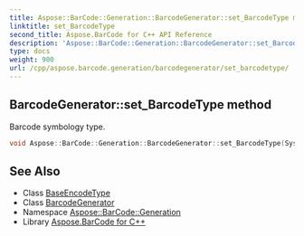 ```yaml
---
title: Aspose::BarCode::Generation::BarcodeGenerator::set_BarcodeType method
linktitle: set_BarcodeType
second_title: Aspose.BarCode for C++ API Reference
description: 'Aspose::BarCode::Generation::BarcodeGenerator::set_BarcodeType method. Barcode symbology type in C++.'
type: docs
weight: 900
url: /cpp/aspose.barcode.generation/barcodegenerator/set_barcodetype/
---
```

## BarcodeGenerator::set_BarcodeType method


Barcode symbology type.

```cpp
void Aspose::BarCode::Generation::BarcodeGenerator::set_BarcodeType(System::SharedPtr<BaseEncodeType> value)
```

## See Also

* Class [BaseEncodeType](../../baseencodetype/)
* Class [BarcodeGenerator](../)
* Namespace [Aspose::BarCode::Generation](../../)
* Library [Aspose.BarCode for C++](../../../)
